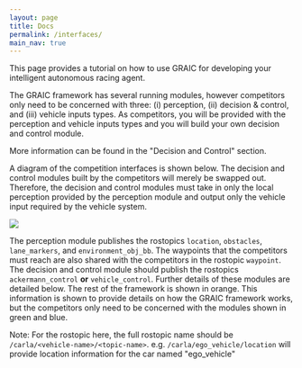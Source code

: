 ```yaml
---
layout: page
title: Docs
permalink: /interfaces/
main_nav: true
---
```


This page provides a tutorial on how to use GRAIC for developing your intelligent autonomous racing agent.

The GRAIC framework has several running modules, however competitors only need to be concerned with three: (i) perception, (ii) decision & control, and (iii) vehicle inputs types. As competitors, you will be provided with the perception and vehicle inputs types and you will build your own decision and control module.

More information can be found in the "Decision and Control" section.

<!-- The coordinate system used by ROS is ENU. The perception module is written using Python. -->

A diagram of the competition interfaces is shown below. The decision and control modules built by the competitors will merely be swapped out. Therefore, the decision and control modules must take in only the local perception provided by the perception module and output only the vehicle input required by the vehicle system.

 <img src="/Race/assets/interfaces.png">

 The perception module publishes the rostopics `location`, `obstacles`, `lane_markers`, and `environment_obj_bb`. The waypoints that the competitors must reach are also shared with the competitors in the rostopic `waypoint`. The decision and control module should publish the rostopics  `ackermann_control` **or** `vehicle_control`. Further details of these modules are detailed below.
 The rest of the framework is shown in orange. This information is shown to provide details on how the GRAIC framework works, but the competitors only need to be concerned with the modules shown in green and blue.

Note: For the rostopic here, the full rostopic name should be `/carla/<vehicle-name>/<topic-name>`. e.g. `/carla/ego_vehicle/location` will provide location information for the car named "ego_vehicle"